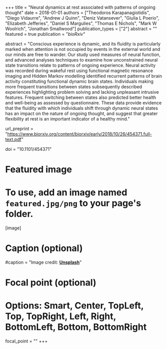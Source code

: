 +++
title = "Neural dynamics at rest associated with patterns of ongoing thought"
date = 2018-01-01
authors = ["Theodoros Karapanagiotidis", "Diego Vidaurre", "Andrew J Quinn", "Deniz Vatansever", "Giulia L Poerio", "Elizabeth Jefferies", "Daniel S Margulies", "Thomas E Nichols", "Mark W Woolrich", "Jonathan Smallwood"]
publication_types = ["2"]
abstract = ""
featured = true
publication = "*bioRxiv*"

abstract = "Conscious experience is dynamic, and its fluidity is particularly marked when attention is not occupied by events in the external world and our minds are free to wander. Our study used measures of neural function, and advanced analyses techniques to examine how unconstrained neural state transitions relate to patterns of ongoing experience. Neural activity was recorded during wakeful rest using functional magnetic resonance imaging and Hidden Markov modelling identified recurrent patterns of brain activity constituting functional dynamic brain states. Individuals making more frequent transitions between states subsequently described experiences highlighting problem solving and lacking unpleasant intrusive features. Frequent switching between states also predicted better health and well-being as assessed by questionnaire. These data provide evidence that the fluidity with which individuals shift through dynamic neural states has an impact on the nature of ongoing thought, and suggest that greater flexibility at rest is an important indicator of a healthy mind."

url_preprint = "https://www.biorxiv.org/content/biorxiv/early/2018/10/26/454371.full-text.pdf"

doi = "10.1101/454371"

# Featured image
# To use, add an image named `featured.jpg/png` to your page's folder. 
[image]
  # Caption (optional)
  #caption = "Image credit: [**Unsplash**](https://unsplash.com/photos/jdD8gXaTZsc)"

  # Focal point (optional)
  # Options: Smart, Center, TopLeft, Top, TopRight, Left, Right, BottomLeft, Bottom, BottomRight
  focal_point = ""
+++